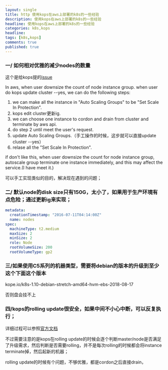 ```yaml
---
layout: single
title: http 使用kops在aws上部署的k8s的一些经验
description: 使用kops在aws上部署的k8s的一些经验
headline: 使用kops在aws上部署的k8s的一些经验
categories: k8s,kops
headline: 
tags: [k8s,kops]
comments: true
published: true
---
```


### 一/ 如何相对优雅的减少nodes的数量

这个是给kops提的[issue](https://github.com/kubernetes/kops/issues/6214)

In aws, when user downsize the count of node instance group.
when user do kops update cluster --yes, we can do the following steps:

1. we can make all the instance in "Auto Scaling Groups" to be "Set Scale In Protection".
2. kops edit cluster更新ig.
3. we can choose one instance to cordon and drain from cluster and terminate by aws api.
4. do step 2 until meet the user's request.
5. update Auto Scaling Groups.（手工操作的时候，这步就可以直接update cluster --yes）
6. relase all the "Set Scale In Protection".

if don't like this, when user downsize the count for node instance group, autoscale group terminate one instance immediately, and this may affect the service.(I have meet it.)

可以手工实现类似的目的，解决现在遇到的问题；

### 二/ 默认node的disk size只有150G，太小了，如果用于生产环境有点危险；通过更新ig来实现；

```yaml
metadata:
  creationTimestamp: "2016-07-11T04:14:00Z"
  name: nodes
spec:
  machineType: t2.medium
  maxSize: 2
  minSize: 2
  role: Node
  rootVolumeSize: 200
  rootVolumeType: gp2
```

### 三/如果使用C5系列的机器类型，需要将debian的版本的升级到至少这个下面这个版本

kope.io/k8s-1.10-debian-stretch-amd64-hvm-ebs-2018-08-17

否则盘会挂不上

### 四/kops的rolling update很安全，如果中间不小心中断，可以反复执行；

详细过程可以参照[官方文档](https://github.com/kubernetes/kops/blob/master/docs/development/rolling_update.md)

不过需要注意的是kops在rolling update的时候会逐个判断master/node是否满足了升级需求，然后判断是否需要rolling，并不是每次rolling的时候都会将instance terminate掉，然后起新的机器；

rolling update的时候有个问题，不够优雅，都是cordon之后直接drain，
